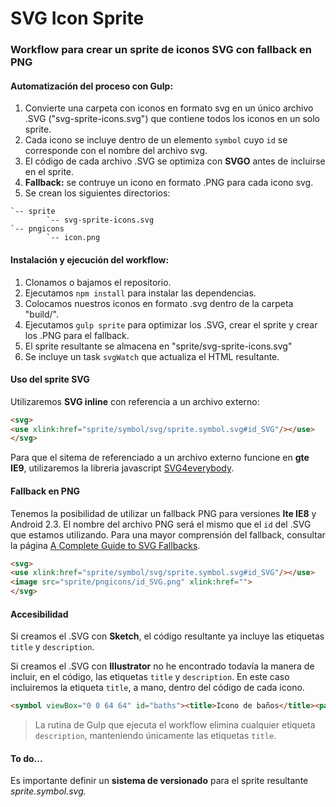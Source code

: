 # SVG Icon Sprite
### Workflow para crear un sprite de iconos SVG con fallback en PNG

#### Automatización del proceso con Gulp:

1. Convierte una carpeta con iconos en formato svg en un único archivo .SVG ("svg-sprite-icons.svg") que contiene todos los iconos en un solo sprite.
2. Cada icono se incluye dentro de un elemento `symbol` cuyo `id` se corresponde con el nombre del archivo svg.
3. El código de cada archivo .SVG se optimiza con **SVGO** antes de incluirse en el sprite.
4. **Fallback:** se contruye un icono en formato .PNG para cada icono svg.
5. Se crean los siguientes directorios:

```
`-- sprite
        `-- svg-sprite-icons.svg
`-- pngicons
        `-- icon.png
```

#### Instalación y ejecución del workflow:

1. Clonamos o bajamos el repositorio.
2. Ejecutamos `npm install` para instalar las dependencias.
3. Colocamos nuestros iconos en formato .svg dentro de la carpeta "build/".
4. Ejecutamos `gulp sprite` para optimizar los .SVG, crear el sprite y crear los .PNG para el fallback.
5. El sprite resultante se almacena en "sprite/svg-sprite-icons.svg"
6. Se incluye un task `svgWatch` que actualiza el HTML resultante.

#### Uso del sprite SVG

Utilizaremos **SVG inline** con referencia a un archivo externo:

```html
<svg>
<use xlink:href="sprite/symbol/svg/sprite.symbol.svg#id_SVG"/></use>
</svg>
```
Para que el sitema de referenciado a un archivo externo funcione en **gte IE9**, utilizaremos la libreria javascript [SVG4everybody](https://github.com/jonathantneal/svg4everybody).

#### Fallback en PNG

Tenemos la posibilidad de utilizar un fallback PNG para versiones **lte IE8** y Android 2.3. El nombre del archivo PNG será el mismo que el `id` del .SVG que estamos utilizando. Para una mayor comprensión del fallback, consultar la página [A Complete Guide to SVG Fallbacks](https://css-tricks.com/a-complete-guide-to-svg-fallbacks/).

```html
<svg>
<use xlink:href="sprite/symbol/svg/sprite.symbol.svg#id_SVG"/></use>
<image src="sprite/pngicons/id_SVG.png" xlink:href="">
</svg>
```

#### Accesibilidad

Si creamos el .SVG con **Sketch**, el código resultante ya incluye las etiquetas `title` y `description`.

Si creamos el .SVG con **Illustrator** no he encontrado todavía la manera de incluir, en el código, las etiquetas `title` y `description`. En este caso incluiremos la etiqueta `title`, a mano, dentro del código de cada icono.

```html
<symbol viewBox="0 0 64 64" id="baths"><title>Icono de baños</title><path d="M.1 32.2v8c0..."></symbol>
```

> La rutina de Gulp que ejecuta el workflow elimina cualquier etiqueta `description`, manteniendo únicamente las etiquetas `title`.

#### To do...

Es importante definir un **sistema de versionado** para el sprite resultante *sprite.symbol.svg.*






